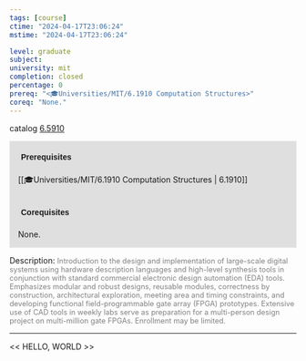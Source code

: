 ```yaml
---
tags: [course]
ctime: "2024-04-17T23:06:24"
mstime: "2024-04-17T23:06:24"

level: graduate
subject: 
university: mit
completion: closed
percentage: 0
prereq: "<🎓Universities/MIT/6.1910 Computation Structures>"
coreq: "None."
---
```


catalog [6.5910](http://student.mit.edu/catalog/m6a.html#6.5910)

<span style="display: block; padding: 15px; background-color: rgb(100, 100, 100, 0.2);"><font id="m_prereq3341_0" style="display: block; font-family: Arial, sans-serif; font-weight: bold; padding: 5px">Prerequisites</font><br><span id="prereq3341_0">[[🎓Universities/MIT/6.1910 Computation Structures | 6.1910]]</span></span>
<span style="display: block; padding: 15px; background-color: rgb(100, 100, 100, 0.2);"><font id="m_coreq3341_0" style="display: block; font-family: Arial, sans-serif; font-weight: bold; padding: 5px">Corequisites</font><br><span id="coreq3341_0">None.</span></span>

<font style="">Description:</font>
<font style="color: grey; font-size: 0.8rem;">Introduction to the design and implementation of large-scale digital systems using hardware description languages and high-level synthesis tools in conjunction with standard commercial electronic design automation (EDA) tools. Emphasizes modular and robust designs, reusable modules, correctness by construction, architectural exploration, meeting area and timing constraints, and developing functional field-programmable gate array (FPGA) prototypes. Extensive use of CAD tools in weekly labs serve as preparation for a multi-person design project on multi-million gate FPGAs. Enrollment may be limited.</font>



---

<< HELLO, WORLD >>
